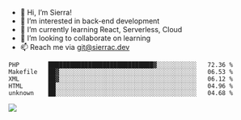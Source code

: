 - 👋 Hi, I’m Sierra!
- 👀 I’m interested in back-end development
- 🌱 I’m currently learning React, Serverless, Cloud
- 💞️ I’m looking to collaborate on learning
- 📫 Reach me via git@sierrac.dev

<!--START_SECTION:waka-->
```text
PHP        █████████████████████████████▓░░░░░░░░░░░   72.36 % 
Makefile   ██▓░░░░░░░░░░░░░░░░░░░░░░░░░░░░░░░░░░░░░░   06.53 % 
XML        ██▓░░░░░░░░░░░░░░░░░░░░░░░░░░░░░░░░░░░░░░   06.12 % 
HTML       ██░░░░░░░░░░░░░░░░░░░░░░░░░░░░░░░░░░░░░░░   04.96 % 
unknown    ██░░░░░░░░░░░░░░░░░░░░░░░░░░░░░░░░░░░░░░░   04.68 % 
```
<!--END_SECTION:waka-->


![](https://hit.yhype.me/github/profile?user_id=7351311)
